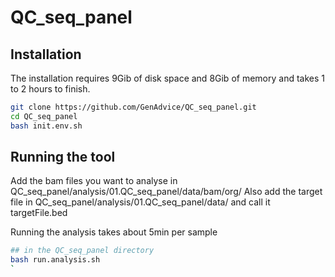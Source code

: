 # QC_seq_panel

## Installation
The installation requires 9Gib of disk space and 8Gib of memory and takes 1 to 2 hours to finish.
```bash
git clone https://github.com/GenAdvice/QC_seq_panel.git
cd QC_seq_panel
bash init.env.sh
```

## Running the tool
Add the bam files you want to analyse in QC_seq_panel/analysis/01.QC_seq_panel/data/bam/org/
Also add the target file in QC_seq_panel/analysis/01.QC_seq_panel/data/ and call it targetFile.bed

Running the analysis takes about 5min per sample
```bash
## in the QC_seq_panel directory
bash run.analysis.sh
`
